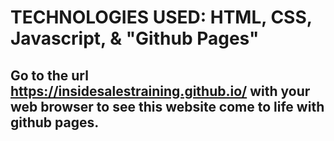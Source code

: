 # TECHNOLOGIES USED: HTML, CSS, Javascript, & "Github Pages"
		
## Go to the url https://insidesalestraining.github.io/ with your web browser to see this website come to life with github pages.
